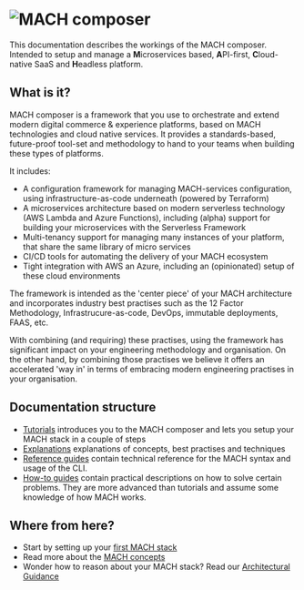 # ![MACH composer](./_img/logo.png)

This documentation describes the workings of the MACH composer. Intended to setup and manage a **M**icroservices based, **A**PI-first, **C**loud-native SaaS and **H**eadless platform.

## What is it?

MACH composer is a framework that you use to orchestrate and extend modern digital commerce & experience platforms, based on MACH technologies and cloud native services. It provides a standards-based, future-proof tool-set and methodology to hand to your teams when building these types of platforms.

It includes:

- A configuration framework for managing MACH-services configuration, using infrastructure-as-code underneath (powered by Terraform)
- A microservices architecture based on modern serverless technology (AWS Lambda and Azure Functions), including (alpha) support for building your microservices with the Serverless Framework
- Multi-tenancy support for managing many instances of your platform, that share the same library of micro services
- CI/CD tools for automating the delivery of your MACH ecosystem
- Tight integration with AWS an Azure, including an (opinionated) setup of these cloud environments

The framework is intended as the 'center piece' of your MACH architecture and incorporates industry best practises such as the 12 Factor Methodology, Infrastrucure-as-code, DevOps, immutable deployments, FAAS, etc.

With combining (and requiring) these practises, using the framework has significant impact on your engineering methodology and organisation. On the other hand, by combining those practises we believe it offers an accelerated 'way in' in terms of embracing modern engineering practises in your organisation.

## Documentation structure

- [Tutorials](./tutorial/intro.md) introduces you to the MACH composer and lets you setup your MACH stack in a couple of steps
- [Explanations](./topics/concepts.md) explanations of concepts, best practises and techniques
- [Reference guides](./reference/index.md) contain technical reference for the MACH syntax and usage of the CLI.
- [How-to guides](./howto/index.md) contain practical descriptions on how to solve certain problems. They are more advanced than tutorials and assume some knowledge of how MACH works.

## Where from here?

- Start by setting up your [first MACH stack](./tutorial/intro.md)
- Read more about the [MACH concepts](./topics/concepts.md)
- Wonder how to reason about your MACH stack? Read our [Architectural Guidance](./topics/architecture/index.md)